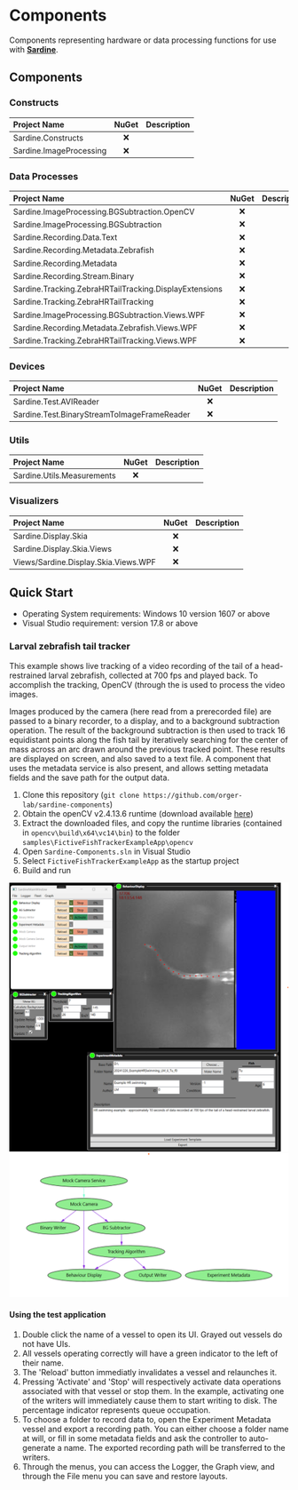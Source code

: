 # Components
Components representing hardware or data processing functions for use with **[Sardine](https://github.com/orger-lab/sardine)**.

## Components
### Constructs
| Project Name | NuGet  | Description |
| :---------------- | :------: | :----: |
| Sardine.Constructs        |   ❌  |  |
| Sardine.ImageProcessing        |   ❌  |  |
### Data Processes
| Project Name | NuGet  | Description |
| :---------------- | :------: | :----: |
| Sardine.ImageProcessing.BGSubtraction.OpenCV        |   ❌  |  |
| Sardine.ImageProcessing.BGSubtraction       |   ❌  |  |
| Sardine.Recording.Data.Text       |   ❌  |  |
| Sardine.Recording.Metadata.Zebrafish     |   ❌  |  |
| Sardine.Recording.Metadata        |   ❌  |  |
| Sardine.Recording.Stream.Binary     |   ❌  |  |
| Sardine.Tracking.ZebraHRTailTracking.DisplayExtensions      |   ❌  |  |
| Sardine.Tracking.ZebraHRTailTracking      |   ❌  |  |
| Sardine.ImageProcessing.BGSubtraction.Views.WPF       |   ❌  |  |
| Sardine.Recording.Metadata.Zebrafish.Views.WPF     |   ❌  |  |
| Sardine.Tracking.ZebraHRTailTracking.Views.WPF      |   ❌  |  |
### Devices
| Project Name | NuGet  | Description |
| :---------------- | :------: | :----: |
| Sardine.Test.AVIReader        |   ❌  |  |
| Sardine.Test.BinaryStreamToImageFrameReader        |   ❌  |  |
### Utils
| Project Name | NuGet  | Description |
| :---------------- | :------: | :----: |
| Sardine.Utils.Measurements        |   ❌  |  |
### Visualizers
| Project Name | NuGet  | Description |
| :---------------- | :------: | :----: |
|  Sardine.Display.Skia       |   ❌  |  |
|  Sardine.Display.Skia.Views      |   ❌  |  |
|  Views/Sardine.Display.Skia.Views.WPF      |   ❌  |  |

## Quick Start
+ Operating System requirements: Windows 10 version 1607 or above
+ Visual Studio requirement: version 17.8 or above

### Larval zebrafish tail tracker
This example shows live tracking of a video recording of the tail of a head-restrained larval zebrafish, collected at 700 fps and played back. 
To accomplish the tracking, OpenCV (through the  is used to process the video images.

Images produced by the camera (here read from a prerecorded file) are passed to a binary recorder, to a display, and to a background subtraction operation.
The result of the background subtraction is then used to track 16 equidistant points along the fish tail by iteratively searching for the center of mass across an arc drawn around the previous tracked point.
These results are displayed on screen, and also saved to a text file.
A component that uses the metadata service is also present, and allows setting metadata fields and the save path for the output data.

1. Clone this repository (`git clone https://github.com/orger-lab/sardine-components`)
2. Obtain the openCV v2.4.13.6 runtime (download available [here](https://sourceforge.net/projects/opencvlibrary/files/opencv-win/2.4.13/opencv-2.4.13.6-vc14.exe/download))
3. Extract the downloaded files, and copy the runtime libraries (contained in `opencv\build\x64\vc14\bin`) to the folder `samples\FictiveFishTrackerExampleApp\opencv`
2. Open `Sardine-Components.sln` in Visual Studio
3. Select `FictiveFishTrackerExampleApp` as the startup project
4. Build and run

<div align="center">
  <div>
  <img src="samples/FictiveFishTrackerExampleApp/screenshot.png" width="600">
    </div>
  <div>
  <img src="samples/FictiveFishTrackerExampleApp/graph.png" width="600">
</div>
</div>

#### Using the test application
1. Double click the name of a vessel to open its UI. Grayed out vessels do not have UIs.
2. All vessels operating correctly will have a green indicator to the left of their name.
3. The 'Reload' button immediatly invalidates a vessel and relaunches it.
4. Pressing 'Activate' and 'Stop' will respectively activate data operations associated with that vessel or stop them. In the example, activating one of the writers will immediately cause them to start writing to disk. The percentage indicator represents queue occupation.
5. To choose a folder to record data to, open the Experiment Metadata vessel and export a recording path. You can either choose a folder name at will, or fill in some metadata fields and ask the controller to auto-generate a name. The exported recording path will be transferred to the writers.
6. Through the menus, you can access the Logger, the Graph view, and through the File menu you can save and restore layouts.

